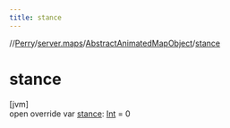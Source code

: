 ```yaml
---
title: stance
---
```

//[Perry](../../../index.html)/[server.maps](../index.html)/[AbstractAnimatedMapObject](index.html)/[stance](stance.html)



# stance



[jvm]\
open override var [stance](stance.html): [Int](https://kotlinlang.org/api/latest/jvm/stdlib/kotlin/-int/index.html) = 0




